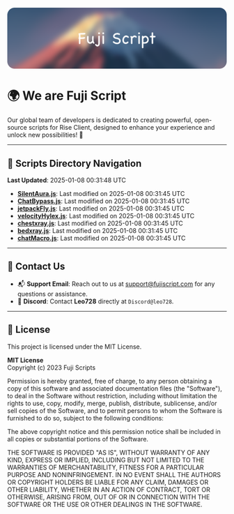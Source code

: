 ![Banner](.github/b.webp)

# 🌍 **We are Fuji Script**

Our global team of developers is dedicated to creating powerful, open-source scripts for Rise Client, designed to enhance your experience and unlock new possibilities! 🌟

---
<!-- SCRIPTS_NAVIGATION_START -->
## 📂 **Scripts Directory Navigation**

**Last Updated**: 2025-01-08 00:31:48 UTC

- **[SilentAura.js](scripts/SilentAura.js)**: Last modified on 2025-01-08 00:31:45 UTC
- **[ChatBypass.js](scripts/ChatBypass.js)**: Last modified on 2025-01-08 00:31:45 UTC
- **[jetpackFly.js](scripts/jetpackFly.js)**: Last modified on 2025-01-08 00:31:45 UTC
- **[velocityHylex.js](scripts/velocityHylex.js)**: Last modified on 2025-01-08 00:31:45 UTC
- **[chestxray.js](scripts/chestxray.js)**: Last modified on 2025-01-08 00:31:45 UTC
- **[bedxray.js](scripts/bedxray.js)**: Last modified on 2025-01-08 00:31:45 UTC
- **[chatMacro.js](scripts/chatMacro.js)**: Last modified on 2025-01-08 00:31:45 UTC

<!-- SCRIPTS_NAVIGATION_END -->

---

## 💬 **Contact Us**  
- 📬 **Support Email**: Reach out to us at [support@fujiscript.com](mailto:support@fujiscript.com) for any questions or assistance.  
- 💬 **Discord**: Contact **Leo728** directly at `Discord@leo728`.

---

## 📜 **License**

This project is licensed under the MIT License.  

**MIT License**  
Copyright (c) 2023 Fuji Scripts  

Permission is hereby granted, free of charge, to any person obtaining a copy of this software and associated documentation files (the "Software"), to deal in the Software without restriction, including without limitation the rights to use, copy, modify, merge, publish, distribute, sublicense, and/or sell copies of the Software, and to permit persons to whom the Software is furnished to do so, subject to the following conditions:  

The above copyright notice and this permission notice shall be included in all copies or substantial portions of the Software.  

THE SOFTWARE IS PROVIDED "AS IS", WITHOUT WARRANTY OF ANY KIND, EXPRESS OR IMPLIED, INCLUDING BUT NOT LIMITED TO THE WARRANTIES OF MERCHANTABILITY, FITNESS FOR A PARTICULAR PURPOSE AND NONINFRINGEMENT. IN NO EVENT SHALL THE AUTHORS OR COPYRIGHT HOLDERS BE LIABLE FOR ANY CLAIM, DAMAGES OR OTHER LIABILITY, WHETHER IN AN ACTION OF CONTRACT, TORT OR OTHERWISE, ARISING FROM, OUT OF OR IN CONNECTION WITH THE SOFTWARE OR THE USE OR OTHER DEALINGS IN THE SOFTWARE.  
